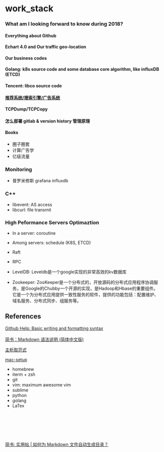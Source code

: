 # work_stack

### What am I looking forward to know during 2018?
#### Everything about Github
#### Echart 4.0 and Our traffic geo-location
#### Our business codes
#### Golang: k8s source code and some database core algorithm, like influxDB (ETCD)
#### Tencent: libco source code
#### [推荐系统/搜索引擎/广告系统](https://mp.weixin.qq.com/s?__biz=MzA3MjEyNTE4MQ==&mid=2652733119&idx=1&sn=5d3347a99db576a0ea2150202f7f8cb5&chksm=84cac12db3bd483bad94b1820a84404fd48ef43e886f7ee2b3f331984f49a00db86baf17dc15&mpshare=1&scene=23&srcid=0226qW0cXLOno3xAEnwIqega#rd)
#### TCPDump/TCPCopy
#### 怎么部署 gitlab & version history 管理原理
#### Books
* 圈子圈套
* 计算广告学
* 亿级流量

### Monitoring
* 普罗米修斯 grafana influxdb

### C++
* libevent: AS access
* libcurl: file transmit

### High Peformance Servers Optimaztion
* In a server: coroutine
* Among servers: schedule (K8S, ETCD) <br>

* Raft
* RPC
* LevelDB: Leveldb是一个google实现的非常高效的kv数据库
* Zookeeper: ZooKeeper是一个分布式的，开放源码的分布式应用程序协调服务，是Google的Chubby一个开源的实现，是Hadoop和Hbase的重要组件。<br/>它是一个为分布式应用提供一致性服务的软件，提供的功能包括：配置维护、域名服务、分布式同步、组服务等。<br/>


## References
[Github Help: Basic writing and formatting syntax](https://help.github.com/articles/basic-writing-and-formatting-syntax/)<br/>
<br/>
[简书：Markdown 语法说明 (简体中文版)](https://www.appinn.com/markdown/)<br/>

[主析取范式](https://baike.baidu.com/item/主析取范式/2342425)<br/>

[mac-setup](https://sourabhbajaj.com/mac-setup/)<br/>
* homebrew
* iterm + zsh
* git
* vim: maximum awesome vim
* sublime
* python
* golang
* LaTex



[]()<br/>

[]()<br/>

[]()<br/>

[简书: 实用帖 | 如何为 Markdown 文件自动生成目录？](https://www.jianshu.com/p/4721ddd27027)<br/>



